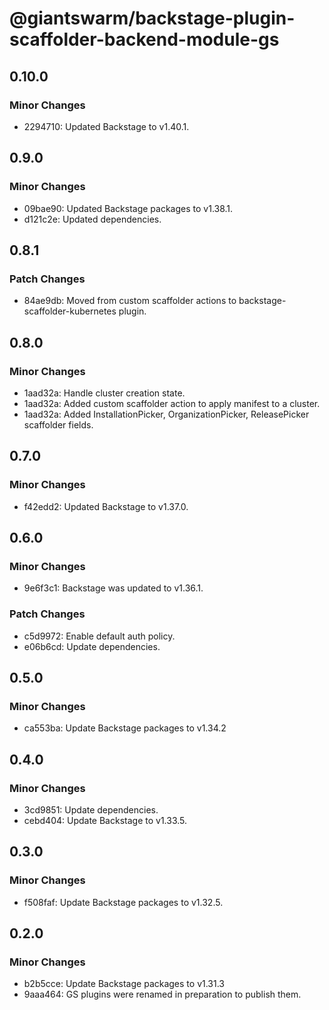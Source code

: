# @giantswarm/backstage-plugin-scaffolder-backend-module-gs

## 0.10.0

### Minor Changes

- 2294710: Updated Backstage to v1.40.1.

## 0.9.0

### Minor Changes

- 09bae90: Updated Backstage packages to v1.38.1.
- d121c2e: Updated dependencies.

## 0.8.1

### Patch Changes

- 84ae9db: Moved from custom scaffolder actions to backstage-scaffolder-kubernetes plugin.

## 0.8.0

### Minor Changes

- 1aad32a: Handle cluster creation state.
- 1aad32a: Added custom scaffolder action to apply manifest to a cluster.
- 1aad32a: Added InstallationPicker, OrganizationPicker, ReleasePicker scaffolder fields.

## 0.7.0

### Minor Changes

- f42edd2: Updated Backstage to v1.37.0.

## 0.6.0

### Minor Changes

- 9e6f3c1: Backstage was updated to v1.36.1.

### Patch Changes

- c5d9972: Enable default auth policy.
- e06b6cd: Update dependencies.

## 0.5.0

### Minor Changes

- ca553ba: Update Backstage packages to v1.34.2

## 0.4.0

### Minor Changes

- 3cd9851: Update dependencies.
- cebd404: Update Backstage to v1.33.5.

## 0.3.0

### Minor Changes

- f508faf: Update Backstage packages to v1.32.5.

## 0.2.0

### Minor Changes

- b2b5cce: Update Backstage packages to v1.31.3
- 9aaa464: GS plugins were renamed in preparation to publish them.
